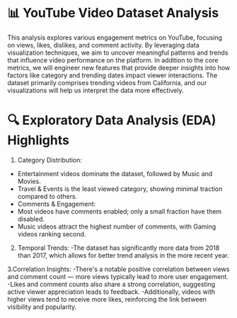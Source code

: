 # 📊 YouTube Video Dataset Analysis
This analysis explores various engagement metrics on YouTube, focusing on views, likes, dislikes, and comment activity. By leveraging data visualization techniques, we aim to uncover meaningful patterns and trends that influence video performance on the platform.
In addition to the core metrics, we will engineer new features that provide deeper insights into how factors like category and trending dates impact viewer interactions. The dataset primarily comprises trending videos from California, and our visualizations will help us interpret the data more effectively.

# 🔍 Exploratory Data Analysis (EDA) Highlights
1. Category Distribution:
- Entertainment videos dominate the dataset, followed by Music and Movies.
- Travel & Events is the least viewed category, showing minimal traction compared to others.
- Comments & Engagement:
- Most videos have comments enabled; only a small fraction have them disabled.
- Music videos attract the highest number of comments, with Gaming videos ranking second.

2. Temporal Trends:
-The dataset has significantly more data from 2018 than 2017, which allows for better trend analysis in the more recent year.

3.Correlation Insights:
-There's a notable positive correlation between views and comment count — more views typically lead to more user engagement.
-Likes and comment counts also share a strong correlation, suggesting active viewer appreciation leads to feedback.
-Additionally, videos with higher views tend to receive more likes, reinforcing the link between visibility and popularity.
